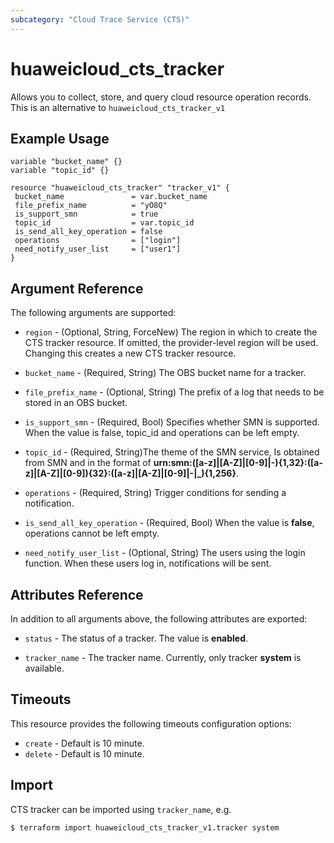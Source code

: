 ```yaml
---
subcategory: "Cloud Trace Service (CTS)"
---
```


# huaweicloud\_cts\_tracker

Allows you to collect, store, and query cloud resource operation records.
This is an alternative to `huaweicloud_cts_tracker_v1`

## Example Usage

 ```hcl
variable "bucket_name" {}
variable "topic_id" {}

resource "huaweicloud_cts_tracker" "tracker_v1" {
  bucket_name               = var.bucket_name
  file_prefix_name          = "yO8Q"
  is_support_smn            = true
  topic_id                  = var.topic_id
  is_send_all_key_operation = false
  operations                = ["login"]
  need_notify_user_list     = ["user1"]
}

 ```
## Argument Reference
The following arguments are supported:

* `region` - (Optional, String, ForceNew) The region in which to create the CTS tracker resource. If omitted, the provider-level region will be used. Changing this creates a new CTS tracker resource.

* `bucket_name` - (Required, String) The OBS bucket name for a tracker.

* `file_prefix_name` - (Optional, String) The prefix of a log that needs to be stored in an OBS bucket. 

* `is_support_smn` - (Required, Bool) Specifies whether SMN is supported. When the value is false, topic_id and operations can be left empty.

* `topic_id` - (Required, String)The theme of the SMN service, Is obtained from SMN and in the format of **urn:smn:([a-z]|[A-Z]|[0-9]|\-){1,32}:([a-z]|[A-Z]|[0-9]){32}:([a-z]|[A-Z]|[0-9]|\-|\_){1,256}**.

* `operations` - (Required, String) Trigger conditions for sending a notification.

* `is_send_all_key_operation` - (Required, Bool) When the value is **false**, operations cannot be left empty.

* `need_notify_user_list` - (Optional, String) The users using the login function. When these users log in, notifications will be sent.

## Attributes Reference
In addition to all arguments above, the following attributes are exported:

* `status` - The status of a tracker. The value is **enabled**.

* `tracker_name` - The tracker name. Currently, only tracker **system** is available.


## Timeouts
This resource provides the following timeouts configuration options:
- `create` - Default is 10 minute.
- `delete` - Default is 10 minute.

## Import

CTS tracker can be imported using  `tracker_name`, e.g.

```
$ terraform import huaweicloud_cts_tracker_v1.tracker system
```

